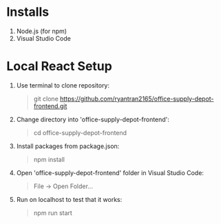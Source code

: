 # Installs

1. Node.js (for npm)
2. Visual Studio Code

# Local React Setup

1. Use terminal to clone repository:
   > git clone https://github.com/ryantran2165/office-supply-depot-frontend.git
2. Change directory into 'office-supply-depot-frontend':
   > cd office-supply-depot-frontend
3. Install packages from package.json:
   > npm install
4. Open 'office-supply-depot-frontend' folder in Visual Studio Code:
   > File -> Open Folder...
5. Run on localhost to test that it works:
   > npm run start
